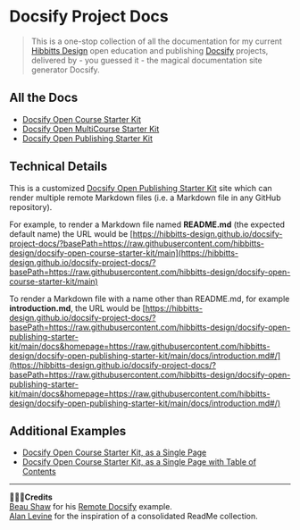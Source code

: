 # Docsify Project Docs

> This is a one-stop collection of all the documentation for my current [Hibbitts Design](https://hibbittsdesign.org/) open education and publishing [Docsify](https://docsify.js.org/#/) projects, delivered by - you guessed it - the magical documentation site generator Docsify.

## All the Docs

* [Docsify Open Course Starter Kit](https://hibbitts-design.github.io/docsify-project-docs/?basePath=https://raw.githubusercontent.com/hibbitts-design/docsify-open-course-starter-kit/main/#/)
* [Docsify Open MultiCourse Starter Kit](https://hibbitts-design.github.io/docsify-project-docs/?basePath=https://raw.githubusercontent.com/hibbitts-design/docsify-open-multicourse-starter-kit/main/#/)
* [Docsify Open Publishing Starter Kit](https://hibbitts-design.github.io/docsify-project-docs/?basePath=https://raw.githubusercontent.com/hibbitts-design/docsify-open-publishing-starter-kit/main/#/)

## Technical Details

This is a customized [Docsify Open Publishing Starter Kit](https://github.com/hibbitts-design/docsify-open-publishing-starter-kit) site which can render multiple remote Markdown files (i.e. a Markdown file in any GitHub repository).  

For example, to render a Markdown file named **README.md** (the expected default name) the URL would be [https://hibbitts-design.github.io/docsify-project-docs/?basePath=https://raw.githubusercontent.com/hibbitts-design/docsify-open-course-starter-kit/main](https://hibbitts-design.github.io/docsify-project-docs/?basePath=https://raw.githubusercontent.com/hibbitts-design/docsify-open-course-starter-kit/main)

To render a Markdown file with a name other than README.md, for example **introduction.md**, the URL would be [https://hibbitts-design.github.io/docsify-project-docs/?basePath=https://raw.githubusercontent.com/hibbitts-design/docsify-open-publishing-starter-kit/main/docs&homepage=https://raw.githubusercontent.com/hibbitts-design/docsify-open-publishing-starter-kit/main/docs/introduction.md#/](https://hibbitts-design.github.io/docsify-project-docs/?basePath=https://raw.githubusercontent.com/hibbitts-design/docsify-open-publishing-starter-kit/main/docs&homepage=https://raw.githubusercontent.com/hibbitts-design/docsify-open-publishing-starter-kit/main/docs/introduction.md#/)

## Additional Examples

* [Docsify Open Course Starter Kit, as a Single Page](https://hibbitts-design.github.io/docsify-open-publishing-starter-kit/?basePath=https://raw.githubusercontent.com/hibbitts-design/docsify-open-course-starter-kit/main&standalone=true)
* [Docsify Open Course Starter Kit, as a Single Page with Table of Contents](https://hibbitts-design.github.io/docsify-open-publishing-starter-kit/?basePath=https://raw.githubusercontent.com/hibbitts-design/docsify-open-course-starter-kit/main&standalone=true&toc=true#/)

---

**🙇🏻‍♂️Credits**  
[Beau Shaw](https://github.com/DaddyWarbucks) for his [Remote Docsify](https://github.com/DaddyWarbucks/remote-docsify) example.  
[Alan Levine](https://github.com/cogdog) for the inspiration of a consolidated ReadMe collection.
